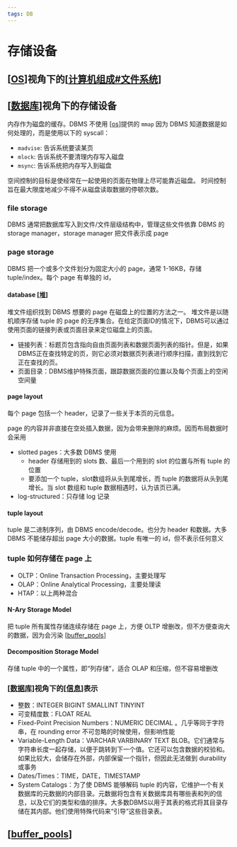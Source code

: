 ```yaml
---
tags: DB
---
```

# 存储设备

## [[OS]]视角下的[[计算机组成#文件系统]]

## [[数据库]]视角下的存储设备

内存作为磁盘的缓存。DBMS 不使用 [[os]]提供的 `mmap` 因为 DBMS 知道数据是如何处理的，而是使用以下的 syscall：

- `madvise`: 告诉系统要读某页
- `mlock`: 告诉系统不要清理内存写入磁盘
- `msync`: 告诉系统把内存写入到磁盘

空间控制的目标是使经常在一起使用的页面在物理上尽可能靠近磁盘。
时间控制旨在最大限度地减少不得不从磁盘读取数据的停顿次数。

### file storage

DBMS 通常把数据库写入到文件/文件层级结构中，管理这些文件依靠 DBMS 的 storage manager，storage manager 把文件表示成 page

### page storage

DBMS 把一个或多个文件划分为固定大小的 page，通常 1-16KB，存储 tuple/index。每个 page 有单独的 id，

#### database [[堆]]

堆文件组织找到 DBMS 想要的 page 在磁盘上的位置的方法之一。
堆文件是以随机顺序存储 tuple 的 page 的无序集合。在给定页面ID的情况下，DBMS可以通过使用页面的链接列表或页面目录来定位磁盘上的页面。

- 链接列表：标题页包含指向自由页面列表和数据页面列表的指针。但是，如果DBMS正在查找特定的页，则它必须对数据页列表进行顺序扫描，直到找到它正在查找的页。
- 页面目录：DBMS维护特殊页面，跟踪数据页面的位置以及每个页面上的空闲空间量

#### page layout

每个 page 包括一个 header，记录了一些关于本页的元信息。

page 的内容并非直接在空处插入数据，因为会带来删除的麻烦。因而布局数据时会采用

- slotted pages：大多数 DBMS 使用
  - header 存储用到的 slots 数、最后一个用到的 slot 的位置与所有 tuple 的位置
  - 要添加一个 tuple，slot数组将从头到尾增长，而 tuple 的数据将从头到尾增长。当 slot 数组和 tuple 数据相遇时，认为该页已满。
- log-structured：只存储 log 记录

#### tuple layout

tuple 是二进制序列，由 DBMS encode/decode。也分为 header 和数据。大多 DBMS 不能储存超出 page 大小的数据。tuple 有唯一的 id，但不表示任何意义

### tuple 如何存储在 page 上

- OLTP：Online Transaction Processing，主要处理写
- OLAP：Online Analytical Processing，主要处理读
- HTAP：以上两种混合

#### N-Ary Storage Model

把 tuple 所有属性存储连续存储在 page 上，方便 OLTP 增删改，但不方便查询大的数据，因为会污染 [[buffer_pools]]

#### Decomposition Storage Model

存储 tuple 中的一个属性，即“列存储”，适合 OLAP 和压缩，但不容易增删改

### [[数据库]]视角下的[[信息]]表示

- 整数：INTEGER BIGINT SMALLINT TINYINT
- 可变精度数：FLOAT REAL
- Fixed-Point Precision Numbers：NUMERIC DECIMAL 。几乎等同于字符串，在 rounding error 不可忽略的时候使用，但影响性能
- Variable-Length Data：VARCHAR VARBINARY TEXT BLOB。它们通常与字符串长度一起存储，以便于跳转到下一个值。它还可以包含数据的校验和。如果比较大，会储存在外部，内部保留一个指针，但因此无法做到 durability 或事务
- Dates/Times：TIME，DATE，TIMESTAMP
- System Catalogs：为了使 DBMS 能够解码 tuple 的内容，它维护一个有关数据库的元数据的内部目录。元数据将包含有关数据库具有哪些表和列的信息，以及它们的类型和值的排序。大多数DBMS以用于其表的格式将其目录存储在其内部。他们使用特殊代码来“引导”这些目录表。

## [[buffer_pools]]

[//begin]: # "Autogenerated link references for markdown compatibility"
[OS]: <../../operating system/os.md> "操作系统"
[计算机组成#文件系统]: ../../csapp/计算机组成/计算机组成.md "计算机组成"
[数据库]: ../数据库.md "数据库"
[虚拟内存]: ../../csapp/程序的执行/虚拟内存.md "虚拟内存"
[os]: <../../operating system/os.md> "操作系统"
[堆]: ../../algorithm/data_structure/堆.md "堆"
[buffer_pools]: buffer_pools.md "buffer pools"
[信息]: ../../csapp/程序的结构/信息.md "信息的表示与处理"
[//end]: # "Autogenerated link references"
